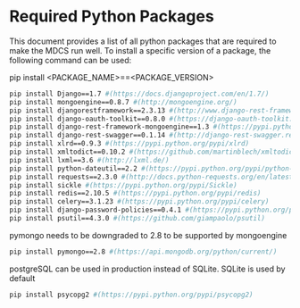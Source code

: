 # Required Python Packages

This document provides a list of all python packages that are required to make the MDCS run well. 
To install a specific version of a package, the following command can be used: 

pip install <PACKAGE_NAME>==<PACKAGE_VERSION>


```bash
pip install Django==1.7 #(https://docs.djangoproject.com/en/1.7/)
pip install mongoengine==0.8.7 #(http://mongoengine.org/)
pip install djangorestframework==2.3.13 #(http://www.django-rest-framework.org/)
pip install django-oauth-toolkit==0.8.0 #(https://django-oauth-toolkit.readthedocs.org/en/latest/)
pip install django-rest-framework-mongoengine==1.3 #(https://pypi.python.org/pypi/django-rest-framework-mongoengine)
pip install django-rest-swagger==0.1.14 #(http://django-rest-swagger.readthedocs.org/en/latest/)
pip install xlrd==0.9.3 #(https://pypi.python.org/pypi/xlrd)
pip install xmltodict==0.10.2 #(https://github.com/martinblech/xmltodict)
pip install lxml==3.6 #(http://lxml.de/)
pip install python-dateutil==2.2 #(https://pypi.python.org/pypi/python-dateutil)
pip install requests==2.3.0 #(http://docs.python-requests.org/en/latest/)
pip install sickle #(https://pypi.python.org/pypi/Sickle)
pip install redis==2.10.5 #(https://pypi.python.org/pypi/redis)
pip install celery==3.1.23 #(https://pypi.python.org/pypi/celery)
pip install django-password-policies==0.4.1 #(https://pypi.python.org/pypi/django-password-policies)
pip install psutil==4.3.0 #(https://github.com/giampaolo/psutil)
```

pymongo needs to be downgraded to 2.8 to be supported by mongoengine
```bash
pip install pymongo==2.8 #(https://api.mongodb.org/python/current/)
```

postgreSQL can be used in production instead of SQLite. SQLite is used by default
```bash
pip install psycopg2 #(https://pypi.python.org/pypi/psycopg2)
```